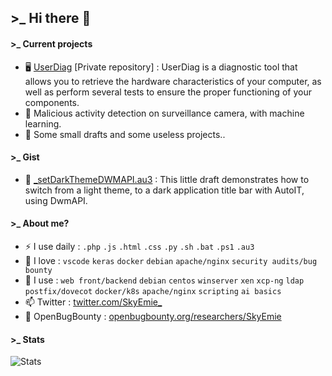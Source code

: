 ## >_ Hi there 👋
  
#### >_ Current projects
  
- 🖥 [UserDiag](https://userdiag.com) [Private repository] : UserDiag is a diagnostic tool that allows you to retrieve the hardware characteristics of your computer, as well as perform several tests to ensure the proper functioning of your components.
- 🎥 Malicious activity detection on surveillance camera, with machine learning.
- 📜 Some small drafts and some useless projects..
  
#### >_ Gist
  
- 💙 [\_setDarkThemeDWMAPI.au3](https://gist.github.com/SkyEmie/34cbf48d89b1908648e1b44bc72dc092) : This little draft demonstrates how to switch from a light theme, to a dark application title bar with AutoIT, using DwmAPI.
  
#### >_ About me?
  
- ⚡️ I use daily : `.php` `.js` `.html` `.css` `.py` `.sh` `.bat` `.ps1` `.au3`
- 💜 I love : `vscode` `keras` `docker` `debian` `apache/nginx` `security audits/bug bounty`
- 👀 I use : `web front/backend` `debian` `centos` `winserver` `xen` `xcp-ng` `ldap` `postfix/dovecot` `docker/k8s` `apache/nginx` `scripting` `ai basics`
- 📫 Twitter : [twitter.com/SkyEmie_](https://twitter.com/SkyEmie_)
- 🐞 OpenBugBounty : [openbugbounty.org/researchers/SkyEmie](https://www.openbugbounty.org/researchers/SkyEmie/)
  
#### >_ Stats
![Stats](https://github-readme-stats.vercel.app/api?username=SkyEmie&show_icons=true&theme=jolly&show_icons=true)
